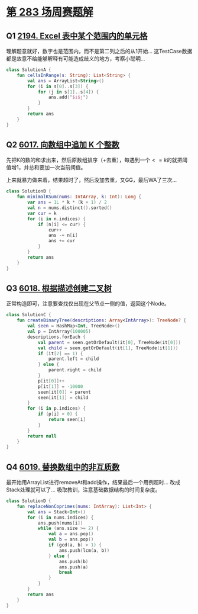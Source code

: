 # [第 283 场周赛题解](https://leetcode-cn.com/contest/weekly-contest-283/)

## Q1 [2194. Excel 表中某个范围内的单元格](https://leetcode-cn.com/problems/cells-in-a-range-on-an-excel-sheet/)

理解题意就好，数字也是范围内，而不是第二列之后的从1开始... 这TestCase数据都是故意不给能够解释有可能造成歧义的地方，考察小聪明...

```kotlin
class SolutionA {
    fun cellsInRange(s: String): List<String> {
        val ans = ArrayList<String>()
        for (i in s[0]..s[3]) {
            for (j in s[1]..s[4]) {
                ans.add("$i$j")
            }
        }
        return ans
    }
}
```

## Q2 [6017. 向数组中追加 K 个整数](https://leetcode-cn.com/problems/append-k-integers-with-minimal-sum/)

先把K的数的和求出来，然后原数组排序（+去重），每遇到一个$<=k$的就把阈值增1，并总和要加一次当前阈值。

上来就暴力做来着，结果超时了，然后没加去重，又GG，最后WA了三次...

```kotlin
class SolutionB {
    fun minimalKSum(nums: IntArray, k: Int): Long {
        var ans = 1L * k * (k + 1) / 2
        val n = nums.distinct().sorted()
        var cur = k
        for (i in n.indices) {
            if (n[i] <= cur) {
                cur++
                ans -= n[i]
                ans += cur
            }
        }
        return ans
    }
}
```

## Q3 [6018. 根据描述创建二叉树](https://leetcode-cn.com/problems/create-binary-tree-from-descriptions/)

正常构造即可，注意要查找仅出现在父节点一侧的值，返回这个Node。

```Kotlin
class SolutionC {
    fun createBinaryTree(descriptions: Array<IntArray>): TreeNode? {
        val seen = HashMap<Int, TreeNode>()
        val p = IntArray(100005)
        descriptions.forEach {
            val parent = seen.getOrDefault(it[0], TreeNode(it[0]))
            val child = seen.getOrDefault(it[1], TreeNode(it[1]))
            if (it[2] == 1) {
                parent.left = child
            } else {
                parent.right = child
            }
            p[it[0]]++
            p[it[1]] = -10000
            seen[it[0]] = parent
            seen[it[1]] = child
        }
        for (i in p.indices) {
            if (p[i] > 0) {
                return seen[i]
            }
        }
        return null
    }
}
```

## Q4 [6019. 替换数组中的非互质数](https://leetcode-cn.com/problems/replace-non-coprime-numbers-in-array/)

最开始用ArrayList进行removeAt和add操作，结果最后一个用例超时... 改成Stack处理就可以了... 吸取教训，注意基础数据结构的时间复杂度。

```kotlin
class SolutionD {
    fun replaceNonCoprimes(nums: IntArray): List<Int> {
        val ans = Stack<Int>()
        for (i in nums.indices) {
            ans.push(nums[i])
            while (ans.size >= 2) {
                val a = ans.pop()
                val b = ans.pop()
                if (gcd(a, b) > 1) {
                    ans.push(lcm(a, b))
                } else {
                    ans.push(b)
                    ans.push(a)
                    break
                }
            }
        }
        return ans
    }
}
```